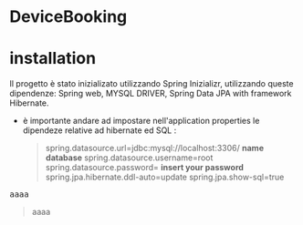 # DeviceBooking

# installation 
Il progetto è stato inizializato utilizzando Spring Inizializr, utilizzando queste dipendenze: Spring web, MYSQL DRIVER, Spring Data JPA with framework Hibernate.

- è importante andare ad impostare nell'application properties le dipendeze relative ad hibernate ed SQL :
  > spring.datasource.url=jdbc:mysql://localhost:3306/ **name database**
  > spring.datasource.username=root
  > spring.datasource.password= **insert your password**
  > spring.jpa.hibernate.ddl-auto=update
  > spring.jpa.show-sql=true


<kbd> aaaa </kbd>

> aaaa
       
